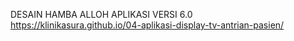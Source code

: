 DESAIN HAMBA ALLOH
APLIKASI VERSI 6.0
https://klinikasura.github.io/04-aplikasi-display-tv-antrian-pasien/
